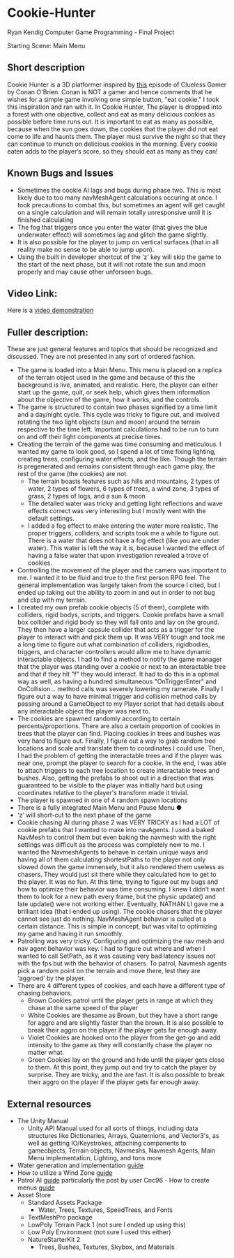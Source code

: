# Cookie-Hunter
Ryan Kendig
Computer Game Programming - Final Project

Starting Scene: Main Menu 

## Short description
Cookie Hunter is a 3D platformer inspired by [this](https://www.youtube.com/watch?v=tw7Os-_BJMo) episode of Clueless Gamer by Conan O'Brien. Conan is NOT a gamer and hence comments that he wishes for a simple game involving one simple button, "eat cookie." I took this inspiration and ran with it. In Cookie Hunter, The player is dropped into a forest with one objective, collect and eat as many delicious cookies as possible before time runs out. It is important to eat as many as possible, because when the sun goes down, the cookies that the player did not eat come to life and haunts them. The player must survive the night so that they can continue to munch on delicious cookies in the morning. Every cookie eaten adds to the player’s score, so they should eat as many as they can! 

## Known Bugs and Issues
- Sometimes the cookie AI lags and bugs during phase two. This is most likely due to too many navMeshAgent calculations occuring at once. I took precautions to combat this, but sometimes an agent will get caught on a single calculation and will remain totally unresponsive until it is finished calculating
- The fog that triggers once you enter the water (that gives the blue underwater effect) will sometimes lag and glitch the game slightly.
- It is also possible for the player to jump on vertical surfaces (that in all reality make no sense to be able to jump upon). 
- Using the built in developer shortcut of the ‘z’ key will skip the game to the start of the next phase, but it will not rotate the sun and moon properly and may cause other unforseen bugs.
 
## Video Link:
Here is a [video demonstration](https://youtu.be/R7i6WLlpLeQ)


## Fuller description: 
These are just general features and topics that should be recognized and discussed. They are not presented in any sort of ordered fashion. 

- The game is loaded into a Main Menu. This menu is placed on a replica of the terrain object used in the game and because of this the background is live, animated, and realistic. Here, the player can either start up the game, quit, or seek help, which gives them information about the objective of the game, how it works, and the controls. 
- The game is structured to contain two phases signified by a time limit and a day/night cycle. This cycle was tricky to figure out, and involved rotating the two light objects (sun and moon) around the terrain respective to the time left. Important calculations had to be run to turn on and off their light components at precise times. 
- Creating the terrain of the game was time consuming and meticulous. I wanted my game to look good, so I spend a lot of time fixing lighting, creating trees, configuring water effects, and the like. Though the terrain is pregenerated and remains consistent through each game play, the rest of the game (the cookies) are not.  
	- The terrain boasts features such as hills and mountains, 2 types of water, 2 types of flowers, 6 types of trees, a wind zone, 3 types of grass, 2 types of logs, and a sun & moon 
	- The detailed water was tricky and getting light reflections and wave effects correct was very interesting but I mostly went with the default settings.
	- I added a fog effect to make entering the water more realistic. The proper triggers, colliders, and scripts took me a while to figure out. There is a water that does not have a fog effect (like you are under water). This water is left the way it is, because I wanted the effect of having a false water that upon investigation revealed a trove of cookies.  
- Controlling the movement of the player and the camera was important to me. I wanted it to be fluid and true to the first person RPG feel. The general implementation was largely taken from the source I cited, but I ended up taking out the ability to zoom in and out in order to not bug and clip with my terrain.
- I created my own prefab cookie objects (5 of them), complete with colliders, rigid bodys, scripts, and triggers. Cookie prefabs have a small box collider and rigid body so they will fall onto and lay on the ground. They then have a larger capsule collider that acts as a trigger for the player to interact with and pick them up. It was VERY tough and took me a long time to figure out what combination of colliders, rigidbodies, triggers, and character controllers would allow me to have dynamic interactable objects. I had to find a method to notify the game manager that the player was standing over a cookie or next to an interactable tree and that if they hit "f" they would interact. It had to do this in a optimal way as well, as having a hundred simultaneous "OnTriggerEnter" and OnCollision... method calls was severely lowering my ramerate. Finally I figure out a way to have minimal trigger and collision method calls by passing around a GameObject to my Player script that had details about any interactable object the player was next to.
- The cookies are spawned randomly according to certain percents/proportions. There are also a certain proportion of cookies in trees that the player can find. Placing cookies in trees and bushes was very hard to figure out. Finally, I figure out a way to grab random tree locations and scale and translate them to coordinates I could use. Then, I had the problem of getting the interactable trees and if the player was near one, prompt the player to search for a cookie. In the end, I was able to attach triggers to each tree location to create interactable trees and bushes. Also, getting the prefabs to shoot out in a direction that was guaranteed to be visible to the player was initially hard but using coordinates relative to the player's transform made it trivial. 
- The player is spawned in one of 4 random spawn locations
- There is a fully integrated Main Menu and Pause Menu ● 
- ‘z’ will short-cut to the next phase of the game
- Cookie chasing AI during phase 2 was VERY TRICKY as I had a LOT of cookie prefabs that I wanted to make into navAgents. I used a baked NavMesh to control them but even baking the navmesh with the right settings was difficult as the process was completely new to me. I wanted the NavmeshAgents to behave in certain unique ways and having all of them calculating shortestPaths to the player not only slowed down the game immensely, but it also rendered them useless as chasers. They would just sit there while they calculated how to get to the player. It was no fun. At this time, trying to figure out my bugs and how to optimize their behavior was time consuming. I knew I didn’t want them to look for a new path every frame, but the physic update() and late update() were not working either. Eventually, NATHAN LI gave me a brilliant idea (that I ended up using). The cookie chasers that the player cannot see just do nothing. NavMeshAgent behavior is culled at a certain distance. This is simple in concept, but was vital to optimizing my game and having it run smoothly.
- Patrolling was very tricky. Configuring and optimizing the nav mesh and nav agent behavior was key. I had to figure out where and when I wanted to call SetPath, as it was causing very bad latency issues not with the fps but with the behavior of chasers. To patrol, Navmesh agents pick a random point on the terrain and move there, lest they are ‘aggroed’ by the player.
- There are 4 different types of cookies, and each have a different type of chasing behaviors. 
	- Brown Cookies patrol until the player gets in range at which they chase at the same speed of the player 
	- White Cookies are thesame as Brown, but they have a short range for aggro and are slightly faster than the brown. It is also possible to break their aggro on the player if the player gets far enough away. 
	- Violet Cookies are hooked onto the player from the get-go and add intensity to the game as they will constantly chase the player no matter what. 
	- Green Cookies lay on the ground and hide until the player gets close to them. At this point, they jump out and try to catch the player by surprise. They are tricky, and the are fast. It is also possible to break their aggro on the player if the player gets far enough away.  
 
 ## External resources 
- The Unity Manual  
	- Unity API Manual used for all sorts of things, including data structures like Dictionaries, Arrays, Quaternions, and Vector3's, as well as getting IO/Keystrokes, attaching components to gameobjects, Terrain objects, Navmeshs, Navmesh Agents, Main Menu implementation, Lighting, and tons more 
- Water generation and implementation [guide](https://answers.unity.com/questions/442734/how-do-i-make-the-area-unde%20r-my-water-a-plane-look.html)
- How to utilize a Wind Zone [guide](https://www.youtube.com/watch?v=Lz8wEsvCWMs) 
- Patrol AI [guide](https://forum.unity.com/threads/solved-random-wander-ai-using-navmesh.327950/) particularly the post by user Cnc96  - How to create menus [guide](https://www.youtube.com/watch?v=zc8ac_qUXQY)
- Asset Store
	- Standard Assets Package 
		- Water, Trees, Textures, SpeedTrees, and Fonts 
	- TextMeshPro package
	- LowPoly Terrain Pack 1 (not sure I ended up using this) 
	- Low Poly Environment (not sure I used this either)
	- NatureStarterKit 2
		- Trees, Bushes, Textures, Skybox, and Materials 

